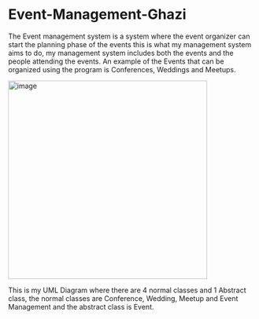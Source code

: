 # Event-Management-Ghazi

The Event management system is a system where the event organizer can start the planning phase of the events this is what my management system aims to do, my management system includes both the events and the people attending the events.
An example of the Events that can be organized using the program is Conferences, Weddings and Meetups.

<img width="404" alt="image" src="https://github.com/Gbina1/Event-Management-Ghazi/assets/148693022/85b05f46-b813-4320-a2dd-37a4f8ccaca4">

This is my UML Diagram where there are 4 normal classes and 1 Abstract class, the normal classes are Conference, Wedding, Meetup and Event Management and the abstract class is Event.

